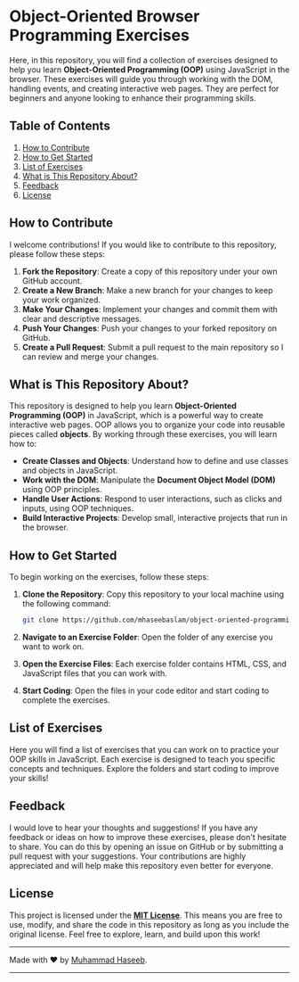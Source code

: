 # Object-Oriented Browser Programming Exercises

Here, in this repository, you will find a collection of exercises designed to help you learn **Object-Oriented Programming (OOP)** using JavaScript in the browser. These exercises will guide you through working with the DOM, handling events, and creating interactive web pages. They are perfect for beginners and anyone looking to enhance their programming skills.

## Table of Contents

1. [How to Contribute](#how-to-contribute)
2. [How to Get Started](#how-to-get-started)
3. [List of Exercises](#list-of-exercises)
4. [What is This Repository About?](#what-is-this-repository-about)
5. [Feedback](#feedback)
6. [License](#license)

## How to Contribute

I welcome contributions! If you would like to contribute to this repository, please follow these steps:

1. **Fork the Repository**: Create a copy of this repository under your own GitHub account.
2. **Create a New Branch**: Make a new branch for your changes to keep your work organized.
3. **Make Your Changes**: Implement your changes and commit them with clear and descriptive messages.
4. **Push Your Changes**: Push your changes to your forked repository on GitHub.
5. **Create a Pull Request**: Submit a pull request to the main repository so I can review and merge your changes.

## What is This Repository About?

This repository is designed to help you learn **Object-Oriented Programming (OOP)** in JavaScript, which is a powerful way to create interactive web pages. OOP allows you to organize your code into reusable pieces called **objects**. By working through these exercises, you will learn how to:

- **Create Classes and Objects**: Understand how to define and use classes and objects in JavaScript.
- **Work with the DOM**: Manipulate the **Document Object Model (DOM)** using OOP principles.
- **Handle User Actions**: Respond to user interactions, such as clicks and inputs, using OOP techniques.
- **Build Interactive Projects**: Develop small, interactive projects that run in the browser.

## How to Get Started

To begin working on the exercises, follow these steps:

1. **Clone the Repository**: Copy this repository to your local machine using the following command:

    ```bash
    git clone https://github.com/mhaseebaslam/object-oriented-programming-exercises.git
    ```

2. **Navigate to an Exercise Folder**: Open the folder of any exercise you want to work on.

3. **Open the Exercise Files**: Each exercise folder contains HTML, CSS, and JavaScript files that you can work with.

4. **Start Coding**: Open the files in your code editor and start coding to complete the exercises.

## List of Exercises

Here you will find a list of exercises that you can work on to practice your OOP skills in JavaScript. Each exercise is designed to teach you specific concepts and techniques. Explore the folders and start coding to improve your skills!

## Feedback

I would love to hear your thoughts and suggestions! If you have any feedback or ideas on how to improve these exercises, please don't hesitate to share. You can do this by opening an issue on GitHub or by submitting a pull request with your suggestions. Your contributions are highly appreciated and will help make this repository even better for everyone.

## License

This project is licensed under the **[MIT License](LICENSE)**. This means you are free to use, modify, and share the code in this repository as long as you include the original license. Feel free to explore, learn, and build upon this work!

---

Made with ❤️ by [Muhammad Haseeb](https://github.com/mhaseebaslam).

---
